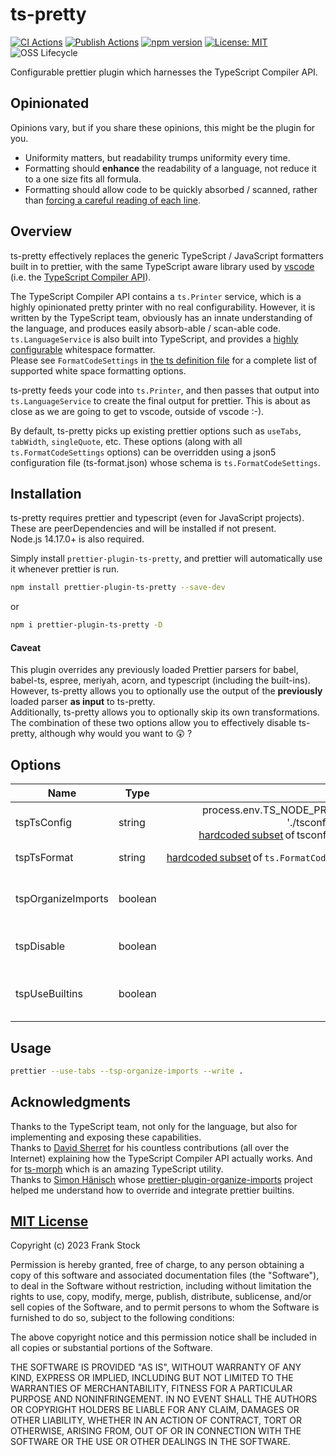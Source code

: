 # ts-pretty
[![CI Actions](https://github.com/pcafstockf/ts-pretty/workflows/CI/badge.svg)](https://github.com/pcafstockf/ts-pretty/actions)
[![Publish Actions](https://github.com/pcafstockf/ts-pretty/workflows/NPM%20Publish/badge.svg)](https://github.com/pcafstockf/ts-pretty/actions)
[![npm version](https://badge.fury.io/js/ts-pretty.svg)](https://badge.fury.io/js/ts-pretty)
[![License: MIT](https://img.shields.io/badge/License-MIT-green.svg)](https://opensource.org/licenses/MIT)
![OSS Lifecycle](https://img.shields.io/osslifecycle/pcafstockf/ts-pretty)

Configurable prettier plugin which harnesses the TypeScript Compiler API.

## Opinionated
Opinions vary, but if you share these opinions, this might be the plugin for you.
* Uniformity matters, but readability trumps uniformity every time.
* Formatting should **enhance** the readability of a language, not reduce it to a one size fits all formula.
* Formatting should allow code to be quickly absorbed / scanned, rather than [forcing a careful reading of each line](https://github.com/pcafstockf/ts-pretty/blob/master/fixtures/one-size-fits-all.md).

## Overview

ts-pretty effectively replaces the generic TypeScript / JavaScript formatters built in to prettier, with the same TypeScript aware library used by
[vscode](https://code.visualstudio.com/Docs/languages/typescript) (i.e. the [TypeScript Compiler API](https://github.com/microsoft/TypeScript/wiki/Using-the-Compiler-API)).

The TypeScript Compiler API contains a `ts.Printer` service, which is a highly opinionated pretty printer with no real configurability. 
However, it is written by the TypeScript team, obviously has an innate understanding of the language, and produces easily absorb-able / scan-able code.  
`ts.LanguageService` is also built into TypeScript, and provides a [highly configurable](https://thejohnfreeman.github.io/TypeScript/interfaces/formatcodeoptions.html) whitespace formatter.  
Please see `FormatCodeSettings` in [the ts definition file](https://github.com/microsoft/TypeScript/blob/main/lib/typescript.d.ts) 
for a complete list of supported white space formatting options.

ts-pretty feeds your code into `ts.Printer`, and then passes that output into `ts.LanguageService` to create the final output for prettier. 
This is about as close as we are going to get to vscode, outside of vscode :-).

By default, ts-pretty picks up existing prettier options such as `useTabs`, `tabWidth`, `singleQuote`, etc.
These options (along with all `ts.FormatCodeSettings` options) can be overridden using a json5 configuration file (ts-format.json) whose schema is `ts.FormatCodeSettings`.  

## Installation
ts-pretty requires prettier and typescript (even for JavaScript projects).  These are peerDependencies and will be installed if not present.  
Node.js 14.17.0+ is also required.

Simply install `prettier-plugin-ts-pretty`, and prettier will automatically use it whenever prettier is run.

```bash
npm install prettier-plugin-ts-pretty --save-dev
```
or
```bash
npm i prettier-plugin-ts-pretty -D
```
#### Caveat
This plugin overrides any previously loaded Prettier parsers for babel, babel-ts, espree, meriyah, acorn, and typescript (including the built-ins).  
However, ts-pretty allows you to optionally use the output of the **previously** loaded parser **as input** to ts-pretty.  
Additionally, ts-pretty allows you to optionally skip its own transformations.  
The combination of these two options allow you to effectively disable ts-pretty, although why would you want to :astonished: ?

## Options
| Name        | Type  |    Default | Description                                   |
|------------------|-------|--------:|:----------------------------------------------|
|tspTsConfig       |string |process.env.TS_NODE_PROJECT `??`<br/>'./tsconfig.json' `??`<br />[hardcoded subset](https://github.com/pcafstockf/ts-pretty/blob/master/src/index.ts#L257) of tsconfig options | Path to a tsconfig.json file.                 |
|tspTsFormat       |string |[hardcoded subset](https://github.com/pcafstockf/ts-pretty/blob/master/src/index.ts#L17) of `ts.FormatCodeSettings` | Path to a ts-format.json file.                |
|tspOrganizeImports|boolean|false| [Removes unused, sorts by paths and names](https://devblogs.microsoft.com/typescript/announcing-typescript-2-8-2/#organize-imports).     |
|tspDisable        |boolean|false| Do not perform any ts-pretty transformations. |
|tspUseBuiltins    |boolean|false| Use a (appropriate) previously loaded parser. |

## Usage
```bash
prettier --use-tabs --tsp-organize-imports --write .
```



## Acknowledgments
Thanks to the TypeScript team, not only for the language, but also for implementing and exposing these capabilities.  
Thanks to [David Sherret](https://github.com/dsherret) for his countless contributions (all over the Internet) explaining how the TypeScript Compiler API actually works. 
And for [ts-morph](https://github.com/dsherret/ts-morph) which is an amazing TypeScript utility.  
Thanks to [Simon Hänisch](https://github.com/simonhaenisch) whose [prettier-plugin-organize-imports](https://github.com/simonhaenisch/prettier-plugin-organize-imports) project helped me understand how to override and integrate prettier builtins.

## [MIT License](https://choosealicense.com/licenses/mit/)

Copyright (c) 2023 Frank Stock

Permission is hereby granted, free of charge, to any person obtaining a copy
of this software and associated documentation files (the "Software"), to deal
in the Software without restriction, including without limitation the rights
to use, copy, modify, merge, publish, distribute, sublicense, and/or sell
copies of the Software, and to permit persons to whom the Software is
furnished to do so, subject to the following conditions:

The above copyright notice and this permission notice shall be included in all
copies or substantial portions of the Software.

THE SOFTWARE IS PROVIDED "AS IS", WITHOUT WARRANTY OF ANY KIND, EXPRESS OR
IMPLIED, INCLUDING BUT NOT LIMITED TO THE WARRANTIES OF MERCHANTABILITY,
FITNESS FOR A PARTICULAR PURPOSE AND NONINFRINGEMENT. IN NO EVENT SHALL THE
AUTHORS OR COPYRIGHT HOLDERS BE LIABLE FOR ANY CLAIM, DAMAGES OR OTHER
LIABILITY, WHETHER IN AN ACTION OF CONTRACT, TORT OR OTHERWISE, ARISING FROM,
OUT OF OR IN CONNECTION WITH THE SOFTWARE OR THE USE OR OTHER DEALINGS IN THE
SOFTWARE.
